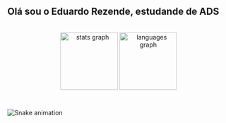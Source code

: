 ## Olá sou o Eduardo Rezende, estudande de ADS
<br clear="both">

<div align="center">
  <img src="https://github-readme-stats.vercel.app/api?username=dkrezende&hide_title=false&hide_rank=false&show_icons=true&include_all_commits=true&count_private=true&disable_animations=false&theme=aura&locale=en&hide_border=false&order=1" height="130" alt="stats graph"  />
  <img src="https://github-readme-stats.vercel.app/api/top-langs?username=dkrezende&locale=en&hide_title=false&layout=compact&card_width=320&langs_count=5&theme=aura&hide_border=false&order=2" height="130" alt="languages graph"  />
</div>

###

<br clear="both">

<img src="https://raw.githubusercontent.com/dkrezende/dkrezende/output/snake.svg" alt="Snake animation" />

###

